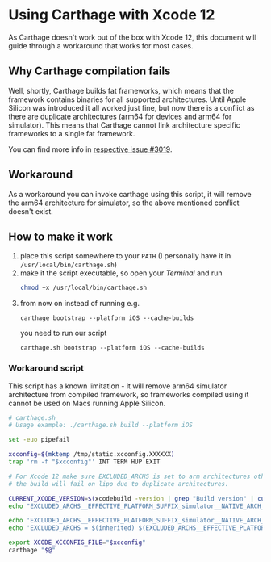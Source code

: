 # Using Carthage with Xcode 12

As Carthage doesn't work out of the box with Xcode 12, this document will guide through a workaround that works for most cases.

## Why Carthage compilation fails

Well, shortly, Carthage builds fat frameworks, which means that the framework contains binaries for all supported architectures. 
Until Apple Silicon was introduced it all worked just fine, but now there is a conflict as there are duplicate architectures (arm64 for devices and arm64 for simulator).
This means that Carthage cannot link architecture specific frameworks to a single fat framework.

You can find more info in [respective issue #3019](https://github.com/Carthage/Carthage/issues/3019).

## Workaround 

As a workaround you can invoke carthage using this script, it will remove the arm64 architecture for simulator, so the above mentioned conflict doesn't exist.

## How to make it work

1. place this script somewhere to your `PATH` (I personally have it in `/usr/local/bin/carthage.sh`)
2. make it the script executable, so open your _Terminal_ and run 
   ```bash
   chmod +x /usr/local/bin/carthage.sh
   ```
3. from now on instead of running e.g. 
   ```
   carthage bootstrap --platform iOS --cache-builds
   ```
   you need to run our script
   ```
   carthage.sh bootstrap --platform iOS --cache-builds
   ```

### Workaround script

This script has a known limitation - it will remove arm64 simulator architecture from compiled framework, so frameworks compiled using it cannot be used on Macs running Apple Silicon.

```bash
# carthage.sh
# Usage example: ./carthage.sh build --platform iOS

set -euo pipefail

xcconfig=$(mktemp /tmp/static.xcconfig.XXXXXX)
trap 'rm -f "$xcconfig"' INT TERM HUP EXIT

# For Xcode 12 make sure EXCLUDED_ARCHS is set to arm architectures otherwise
# the build will fail on lipo due to duplicate architectures.

CURRENT_XCODE_VERSION=$(xcodebuild -version | grep "Build version" | cut -d' ' -f3)
echo "EXCLUDED_ARCHS__EFFECTIVE_PLATFORM_SUFFIX_simulator__NATIVE_ARCH_64_BIT_x86_64__XCODE_1200__BUILD_$CURRENT_XCODE_VERSION = arm64 arm64e armv7 armv7s armv6 armv8" >> $xcconfig

echo 'EXCLUDED_ARCHS__EFFECTIVE_PLATFORM_SUFFIX_simulator__NATIVE_ARCH_64_BIT_x86_64__XCODE_1200 = $(EXCLUDED_ARCHS__EFFECTIVE_PLATFORM_SUFFIX_simulator__NATIVE_ARCH_64_BIT_x86_64__XCODE_1200__BUILD_$(XCODE_PRODUCT_BUILD_VERSION))' >> $xcconfig
echo 'EXCLUDED_ARCHS = $(inherited) $(EXCLUDED_ARCHS__EFFECTIVE_PLATFORM_SUFFIX_$(EFFECTIVE_PLATFORM_SUFFIX)__NATIVE_ARCH_64_BIT_$(NATIVE_ARCH_64_BIT)__XCODE_$(XCODE_VERSION_MAJOR))' >> $xcconfig

export XCODE_XCCONFIG_FILE="$xcconfig"
carthage "$@"
```
